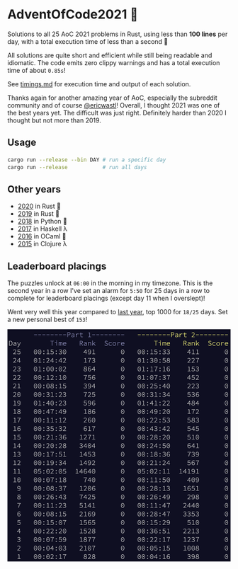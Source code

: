 # AdventOfCode2021 :christmas_tree:
Solutions to all 25 AoC 2021 problems in Rust, using less than **100 lines** per day, with a total execution time of less than a second :crab:

All solutions are quite short and efficient while still being readable and idiomatic. The code emits zero clippy warnings and has a total execution time of about `0.85s`!

See [timings.md](./timings.md) for execution time and output of each solution.

Thanks again for another amazing year of AoC, especially the subreddit community and of course [@ericwastl](https://twitter.com/ericwastl)! Overall, I thought 2021 was one of the best years yet. The difficult was just right. Definitely harder than 2020 I thought but not more than 2019.

## Usage
```sh
cargo run --release --bin DAY # run a specific day
cargo run --release           # run all days
```

## Other years
- [2020](https://github.com/AxlLind/AdventOfCode2020/) in Rust :crab:
- [2019](https://github.com/AxlLind/AdventOfCode2019/) in Rust :crab:
- [2018](https://github.com/AxlLind/AdventOfCode2018/) in Python :snake:
- [2017](https://github.com/AxlLind/AdventOfCode2017/) in Haskell λ
- [2016](https://github.com/AxlLind/AdventOfCode2016/) in OCaml :camel:
- [2015](https://github.com/AxlLind/AdventOfCode2015/) in Clojure λ

## Leaderboard placings
The puzzles unlock at `06:00` in the morning in my timezone. This is the second year in a row I've set an alarm for `5:50` for 25 days in a row to complete for leaderboard placings (except day 11 when I overslept)!

Went very well this year compared to [last year](https://github.com/AxlLind/AdventOfCode2020/), top 1000 for `18/25` days. Set a new personal best of `153`!

![leaderboard](./leaderboard.png)
